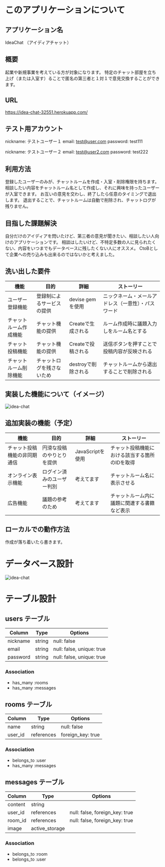 # このアプリケーションについて

## アプリケーション名
IdeaChat （アイディアチャット）

## 概要
起業や新規事業を考えている方が対象になります。
特定のチャット部屋を立ち上げ（または入室す）ることで匿名の第三者と１対１で意見交換することができます。

## URL
https://idea-chat-32551.herokuapp.com/

## テスト用アカウント
nickname: テストユーザー１
email:    test@user.com
password: test111

nickname: テストユーザー２
email:    test@user2.com
password: test222

## 利用方法
登録したユーザーのみが、チャットルームを作成・入室・削除権限を持ちます。
相談したい内容をチャットルーム名として作成し、それに興味を持ったユーザーが入室できます。
お互いの意見を交わし、終了したら任意のタイミングで退出します。
退出することで、チャットルームは自動で削除され、チャットログが残りません。

## 目指した課題解決
自分だけのアイディアを閃いたけど、第三者の意見が聞きたい、相談したい人向けのアプリケーションです。
相談はしたいけど、不特定多数の人に見られたくない、内容をいつまでもデータベースに残したくない人にオススメ。
CtoBとして企業への売り込みも出来るのではないかと考えました。

## 洗い出した要件
| 機能                   | 目的                       | 詳細                 | ストーリー                                         |
| ---------------------- | -------------------------- | -------------------- |--------------------------------------------------- |
| ユーザー登録機能       | 登録制によるサービスの提供 | devise gemを使用     | ニックネーム・メールアドレス（一意性）・パスワード |
| チャットルーム作成機能 | チャット機能の提供         | Createで生成される   | ルーム作成時に議題入力しをルーム名とする           |
| チャット投稿機能       | チャット機能の提供         | Createで投稿される   | 送信ボタンを押すことで投稿内容が反映される         |
| チャットルーム削除機能 | チャットログを残さないため | destroyで削除される  | チャットルームから退出することで削除される         |

## 実装した機能について（イメージ）
![idea-chat](images/idea-chat01.png "idea-chat")

## 追加実装の機能（予定）
| 機能                         | 目的                       | 詳細             | ストーリー                                     |
| ---------------------------- | -------------------------- | -----------------|----------------------------------------------- |
| チャット投稿機能の非同期通信 | 円滑な投稿のやりとりを提供 | JavaScriptを使用 | チャット投稿機能における該当する箇所のIDを取得 |
| オンライン表示機能           | ログイン済みのユーザー判別 | 考えてます       | チャットルーム名に表示させる                   |
| 広告機能                     | 議題の参考のため           | 考えてます       | チャットルーム内に議題に関連する書籍など表示   |

## ローカルでの動作方法
作成が落ち着いたら書きます。


# データベース設計
![idea-chat](images/idea-chat-dio.png "idea-chat")

# テーブル設計

## users テーブル

| Column   | Type   | Options                   |
| -------- | ------ | ------------------------- |
| nickname | string | null: false               |
| email    | string | null: false, unique: true |
| password | string | null: false, unique: true |

### Association

- has_many :rooms
- has_many :messages

## rooms テーブル

| Column  | Type       | Options           |
| ------- | ---------- | ----------------- |
| name    | string     | null: false       |
| user_id | references | foreign_key: true |

### Association

- belongs_to :user
- has_many :messages

## messages テーブル

| Column     | Type           | Options                        |
| ---------- | -------------- | ------------------------------ |
| content    | string         |                                |
| user_id    | references     | null: false, foreign_key: true |
| room_id    | references     | null: false, foreign_key: true |
| image      | active_storage |                                |


### Association

- belongs_to :room
- belongs_to :user
